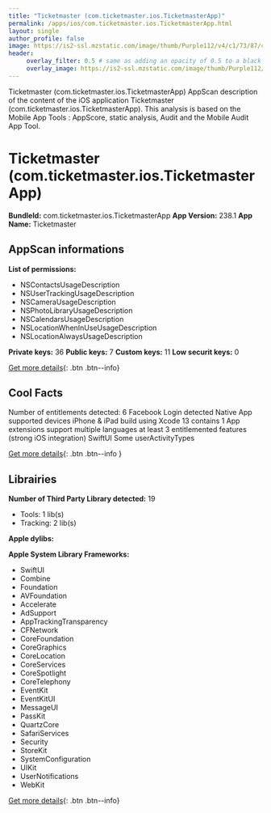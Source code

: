 ```yaml
---
title: "Ticketmaster (com.ticketmaster.ios.TicketmasterApp)"
permalink: /apps/ios/com.ticketmaster.ios.TicketmasterApp.html
layout: single
author_profile: false
image: https://is2-ssl.mzstatic.com/image/thumb/Purple112/v4/c1/73/87/c173878b-5c7f-0fda-f450-68f8c4e829e1/AppIcon-0-1x_U007emarketing-0-7-0-85-220.png/512x512bb.jpg
header: 
     overlay_filter: 0.5 # same as adding an opacity of 0.5 to a black background
     overlay_image: https://is2-ssl.mzstatic.com/image/thumb/Purple112/v4/c1/73/87/c173878b-5c7f-0fda-f450-68f8c4e829e1/AppIcon-0-1x_U007emarketing-0-7-0-85-220.png/512x512bb.jpg
---
```

Ticketmaster (com.ticketmaster.ios.TicketmasterApp) AppScan description of the content of the iOS application Ticketmaster (com.ticketmaster.ios.TicketmasterApp). This analysis is based on the Mobile App Tools : AppScore, static analysis, Audit and the Mobile Audit App Tool.

# Ticketmaster (com.ticketmaster.ios.TicketmasterApp)

**BundleId:** com.ticketmaster.ios.TicketmasterApp
**App Version:** 238.1
**App Name:** Ticketmaster


## AppScan informations 

**List of permissions:** 
- NSContactsUsageDescription
- NSUserTrackingUsageDescription
- NSCameraUsageDescription
- NSPhotoLibraryUsageDescription
- NSCalendarsUsageDescription
- NSLocationWhenInUseUsageDescription
- NSLocationAlwaysUsageDescription
  
  
**Private keys:** 36
**Public keys:** 7
**Custom keys:** 11
**Low securit keys:** 0
  
[Get more details](/pricing.html){: .btn .btn--info}

## Cool Facts

Number of entitlements detected: 6
Facebook Login detected
Native App
supported devices iPhone & iPad
build using Xcode 13
contains 1 App extensions
support multiple languages
at least 3 entitlemented features (strong iOS integration)
SwiftUI
Some userActivityTypes
  
[Get more details](/pricing.html){: .btn .btn--info }

## Librairies 
**Number of Third Party Library detected:** 19
- Tools: 1 lib(s)
- Tracking: 2 lib(s)


**Apple dylibs:**


**Apple System Library Frameworks:**
- SwiftUI
- Combine
- Foundation
- AVFoundation
- Accelerate
- AdSupport
- AppTrackingTransparency
- CFNetwork
- CoreFoundation
- CoreGraphics
- CoreLocation
- CoreServices
- CoreSpotlight
- CoreTelephony
- EventKit
- EventKitUI
- MessageUI
- PassKit
- QuartzCore
- SafariServices
- Security
- StoreKit
- SystemConfiguration
- UIKit
- UserNotifications
- WebKit


  
[Get more details](/pricing.html){: .btn .btn--info}

